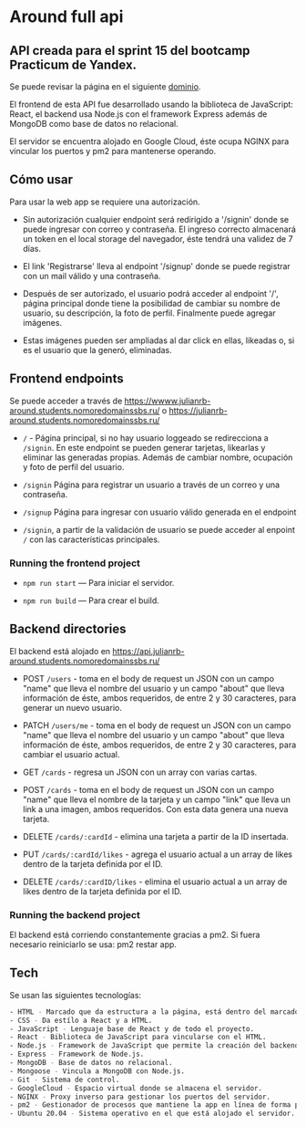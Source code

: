# Around full api

## API creada para el sprint 15 del bootcamp Practicum de Yandex.

Se puede revisar la página en el siguiente [dominio](https://wwww.julianrb-around.students.nomoredomainssbs.ru/).

El frontend de esta API fue desarrollado usando la biblioteca de JavaScript: React, el backend usa Node.js con el framework Express además de MongoDB como base de datos no relacional.

El servidor se encuentra alojado en Google Cloud, éste ocupa NGINX para vincular los puertos y pm2 para mantenerse operando.

## Cómo usar

Para usar la web app se requiere una autorización.

- Sin autorización cualquier endpoint será redirigido a '/signin' donde se puede ingresar con correo y contraseña. El ingreso correcto almacenará un token en el local storage del navegador, éste tendrá una validez de 7 días.

- El link 'Registrarse' lleva al endpoint '/signup' donde se puede registrar con un mail válido y una contraseña.

- Después de ser autorizado, el usuario podrá acceder al endpoint '/', página principal donde tiene la posibilidad de cambiar su nombre de usuario, su descripción, la foto de perfil. Finalmente puede agregar imágenes.

- Estas imágenes pueden ser ampliadas al dar click en ellas, likeadas o, si es el usuario que la generó, eliminadas.

## Frontend endpoints

Se puede acceder a través de https://wwww.julianrb-around.students.nomoredomainssbs.ru/ o https://julianrb-around.students.nomoredomainssbs.ru/

- `/` - Página principal, si no hay usuario loggeado se redirecciona a `/signin`.
  En este endpoint se pueden generar tarjetas, likearlas y eliminar las generadas propias. Además de cambiar nombre, ocupación y foto de perfil del usuario.

- `/signin` Página para registrar un usuario a través de un correo y una contraseña.

- `/signup` Página para ingresar con usuario válido generada en el endpoint

- `/signin`, a partir de la validación de usuario se puede acceder al enpoint `/` con las características principales.

### Running the frontend project

- `npm run start` — Para iniciar el servidor.

- `npm run build` — Para crear el build.

## Backend directories

El backend está alojado en https://api.julianrb-around.students.nomoredomainssbs.ru/

- POST `/users` - toma en el body de request un JSON con un campo "name" que lleva el nombre del usuario y un campo "about" que lleva información de éste, ambos requeridos, de entre 2 y 30 caracteres, para generar un nuevo usuario.

- PATCH `/users/me` - toma en el body de request un JSON con un campo "name" que lleva el nombre del usuario y un campo "about" que lleva información de éste, ambos requeridos, de entre 2 y 30 caracteres, para cambiar el usuario actual.

- GET `/cards` - regresa un JSON con un array con varias cartas.

- POST `/cards` - toma en el body de request un JSON con un campo "name" que lleva el nombre de la tarjeta y un campo "link" que lleva un link a una imagen, ambos requeridos. Con esta data genera una nueva tarjeta.

- DELETE `/cards/:cardId` - elimina una tarjeta a partir de la ID insertada.

- PUT `/cards/:cardId/likes` - agrega el usuario actual a un array de likes dentro de la tarjeta definida por el ID.

- DELETE `/cards/:cardID/likes` - elimina el usuario actual a un array de likes dentro de la tarjeta definida por el ID.

### Running the backend project

El backend está corriendo constantemente gracias a pm2.
Si fuera necesario reiniciarlo se usa: pm2 restar app.

## Tech

Se usan las siguientes tecnologías:

```sh
- HTML - Marcado que da estructura a la página, está dentro del marcado jsx de React.
- CSS - Da estílo a React y a HTML.
- JavaScript - Lenguaje base de React y de todo el proyecto.
- React - Biblioteca de JavaScript para vincularse con el HTML.
- Node.js - Framework de JavaScript que permite la creación del backend.
- Express - Framework de Node.js.
- MongoDB - Base de datos no relacional.
- Mongoose - Vincula a MongoDB con Node.js.
- Git - Sistema de control.
- GoogleCloud - Espacio virtual donde se almacena el servidor.
- NGINX - Proxy inverso para gestionar los puertos del servidor.
- pm2 - Gestionador de procesos que mantiene la app en línea de forma perpetua.
- Ubuntu 20.04 - Sistema operativo en el que está alojado el servidor.
```
